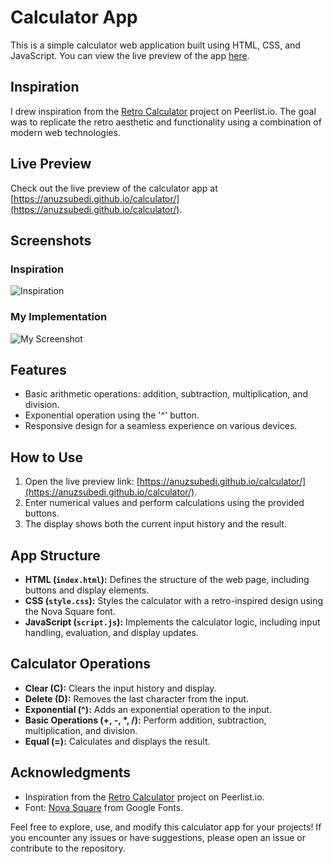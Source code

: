 # Calculator App

This is a simple calculator web application built using HTML, CSS, and JavaScript. You can view the live preview of the app [here](https://anuzsubedi.github.io/calculator-css/).

## Inspiration

I drew inspiration from the [Retro Calculator](https://peerlist.io/jisan/project/retro-calculator) project on Peerlist.io. The goal was to replicate the retro aesthetic and functionality using a combination of modern web technologies.

## Live Preview

Check out the live preview of the calculator app at [https://anuzsubedi.github.io/calculator/](https://anuzsubedi.github.io/calculator/).

## Screenshots

### Inspiration

![Inspiration](https://i.imgur.com/eHZjH4p.png)

### My Implementation

![My Screenshot](https://i.imgur.com/Q3Bq31e.jpg)

## Features

- Basic arithmetic operations: addition, subtraction, multiplication, and division.
- Exponential operation using the '^' button.
- Responsive design for a seamless experience on various devices.

## How to Use

1. Open the live preview link: [https://anuzsubedi.github.io/calculator/](https://anuzsubedi.github.io/calculator/).
2. Enter numerical values and perform calculations using the provided buttons.
3. The display shows both the current input history and the result.

## App Structure

- **HTML (`index.html`):** Defines the structure of the web page, including buttons and display elements.
- **CSS (`style.css`):** Styles the calculator with a retro-inspired design using the Nova Square font.
- **JavaScript (`script.js`):** Implements the calculator logic, including input handling, evaluation, and display updates.

## Calculator Operations

- **Clear (C):** Clears the input history and display.
- **Delete (D):** Removes the last character from the input.
- **Exponential (^):** Adds an exponential operation to the input.
- **Basic Operations (+, -, \*, /):** Perform addition, subtraction, multiplication, and division.
- **Equal (=):** Calculates and displays the result.

## Acknowledgments

- Inspiration from the [Retro Calculator](https://peerlist.io/jisan/project/retro-calculator) project on Peerlist.io.
- Font: [Nova Square](https://fonts.google.com/specimen/Nova+Square) from Google Fonts.

Feel free to explore, use, and modify this calculator app for your projects! If you encounter any issues or have suggestions, please open an issue or contribute to the repository.
